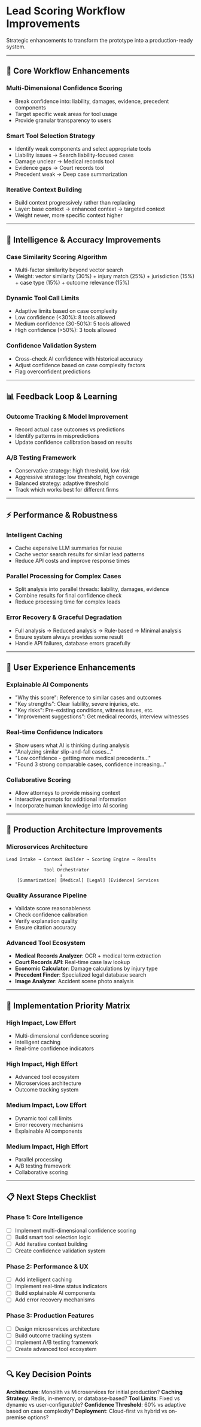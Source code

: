 # Lead Scoring Workflow Improvements

Strategic enhancements to transform the prototype into a production-ready system.

---

## 🎯 Core Workflow Enhancements

### Multi-Dimensional Confidence Scoring
- Break confidence into: liability, damages, evidence, precedent components
- Target specific weak areas for tool usage
- Provide granular transparency to users

### Smart Tool Selection Strategy  
- Identify weak components and select appropriate tools
- Liability issues → Search liability-focused cases
- Damage unclear → Medical records tool
- Evidence gaps → Court records tool
- Precedent weak → Deep case summarization

### Iterative Context Building
- Build context progressively rather than replacing
- Layer: base context → enhanced context → targeted context  
- Weight newer, more specific context higher

---

## 🧠 Intelligence & Accuracy Improvements

### Case Similarity Scoring Algorithm
- Multi-factor similarity beyond vector search
- Weight: vector similarity (30%) + injury match (25%) + jurisdiction (15%) + case type (15%) + outcome relevance (15%)

### Dynamic Tool Call Limits
- Adaptive limits based on case complexity
- Low confidence (<30%): 8 tools allowed
- Medium confidence (30-50%): 5 tools allowed  
- High confidence (>50%): 3 tools allowed

### Confidence Validation System
- Cross-check AI confidence with historical accuracy
- Adjust confidence based on case complexity factors
- Flag overconfident predictions

---

## 📊 Feedback Loop & Learning

### Outcome Tracking & Model Improvement
- Record actual case outcomes vs predictions
- Identify patterns in mispredictions
- Update confidence calibration based on results

### A/B Testing Framework
- Conservative strategy: high threshold, low risk
- Aggressive strategy: low threshold, high coverage
- Balanced strategy: adaptive threshold
- Track which works best for different firms

---

## ⚡ Performance & Robustness  

### Intelligent Caching
- Cache expensive LLM summaries for reuse
- Cache vector search results for similar lead patterns
- Reduce API costs and improve response times

### Parallel Processing for Complex Cases
- Split analysis into parallel threads: liability, damages, evidence
- Combine results for final confidence check
- Reduce processing time for complex leads

### Error Recovery & Graceful Degradation
- Full analysis → Reduced analysis → Rule-based → Minimal analysis
- Ensure system always provides some result
- Handle API failures, database errors gracefully

---

## 🎨 User Experience Enhancements

### Explainable AI Components
- "Why this score": Reference to similar cases and outcomes
- "Key strengths": Clear liability, severe injuries, etc.
- "Key risks": Pre-existing conditions, witness issues, etc.
- "Improvement suggestions": Get medical records, interview witnesses

### Real-time Confidence Indicators
- Show users what AI is thinking during analysis
- "Analyzing similar slip-and-fall cases..."
- "Low confidence - getting more medical precedents..."
- "Found 3 strong comparable cases, confidence increasing..."

### Collaborative Scoring
- Allow attorneys to provide missing context
- Interactive prompts for additional information
- Incorporate human knowledge into AI scoring

---

## 🔧 Production Architecture Improvements

### Microservices Architecture
```
Lead Intake → Context Builder → Scoring Engine → Results
                    ↓
              Tool Orchestrator  
                    ↓
    [Summarization] [Medical] [Legal] [Evidence] Services
```

### Quality Assurance Pipeline
- Validate score reasonableness
- Check confidence calibration
- Verify explanation quality
- Ensure citation accuracy

### Advanced Tool Ecosystem
- **Medical Records Analyzer**: OCR + medical term extraction
- **Court Records API**: Real-time case law lookup  
- **Economic Calculator**: Damage calculations by injury type
- **Precedent Finder**: Specialized legal database search
- **Image Analyzer**: Accident scene photo analysis

---

## 🎯 Implementation Priority Matrix

### High Impact, Low Effort
- Multi-dimensional confidence scoring
- Intelligent caching
- Real-time confidence indicators

### High Impact, High Effort  
- Advanced tool ecosystem
- Microservices architecture
- Outcome tracking system

### Medium Impact, Low Effort
- Dynamic tool call limits
- Error recovery mechanisms
- Explainable AI components

### Medium Impact, High Effort
- Parallel processing
- A/B testing framework
- Collaborative scoring

---

## 📋 Next Steps Checklist

### Phase 1: Core Intelligence
- [ ] Implement multi-dimensional confidence scoring
- [ ] Build smart tool selection logic
- [ ] Add iterative context building
- [ ] Create confidence validation system

### Phase 2: Performance & UX
- [ ] Add intelligent caching
- [ ] Implement real-time status indicators  
- [ ] Build explainable AI components
- [ ] Add error recovery mechanisms

### Phase 3: Production Features
- [ ] Design microservices architecture
- [ ] Build outcome tracking system
- [ ] Implement A/B testing framework
- [ ] Create advanced tool ecosystem

---

## 🔍 Key Decision Points

**Architecture**: Monolith vs Microservices for initial production?
**Caching Strategy**: Redis, in-memory, or database-based?
**Tool Limits**: Fixed vs dynamic vs user-configurable?
**Confidence Threshold**: 60% vs adaptive based on case complexity?
**Deployment**: Cloud-first vs hybrid vs on-premise options? 
